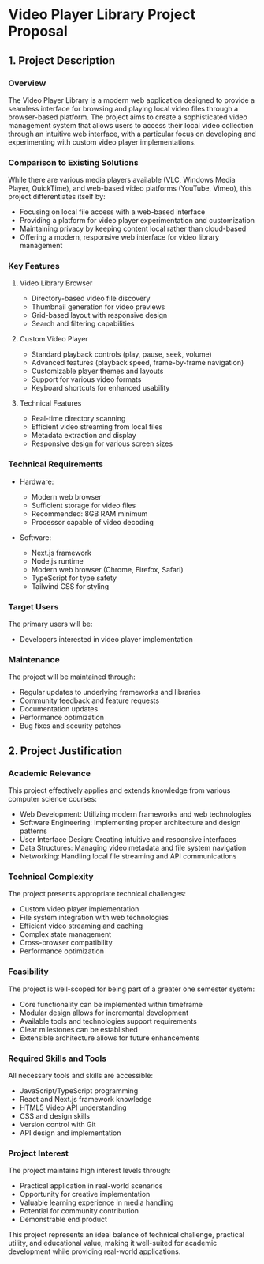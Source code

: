 # Video Player Library Project Proposal

## 1. Project Description

### Overview
The Video Player Library is a modern web application designed to provide a seamless interface for browsing and playing local video files through a browser-based platform. The project aims to create a sophisticated video management system that allows users to access their local video collection through an intuitive web interface, with a particular focus on developing and experimenting with custom video player implementations.

### Comparison to Existing Solutions
While there are various media players available (VLC, Windows Media Player, QuickTime), and web-based video platforms (YouTube, Vimeo), this project differentiates itself by:
- Focusing on local file access with a web-based interface
- Providing a platform for video player experimentation and customization
- Maintaining privacy by keeping content local rather than cloud-based
- Offering a modern, responsive web interface for video library management

### Key Features
1. Video Library Browser
   - Directory-based video file discovery
   - Thumbnail generation for video previews
   - Grid-based layout with responsive design
   - Search and filtering capabilities

2. Custom Video Player
   - Standard playback controls (play, pause, seek, volume)
   - Advanced features (playback speed, frame-by-frame navigation)
   - Customizable player themes and layouts
   - Support for various video formats
   - Keyboard shortcuts for enhanced usability

3. Technical Features
   - Real-time directory scanning
   - Efficient video streaming from local files
   - Metadata extraction and display
   - Responsive design for various screen sizes

### Technical Requirements
- Hardware:
  - Modern web browser
  - Sufficient storage for video files
  - Recommended: 8GB RAM minimum
  - Processor capable of video decoding

- Software:
  - Next.js framework
  - Node.js runtime
  - Modern web browser (Chrome, Firefox, Safari)
  - TypeScript for type safety
  - Tailwind CSS for styling

### Target Users
The primary users will be:
- Developers interested in video player implementation

### Maintenance
The project will be maintained through:
- Regular updates to underlying frameworks and libraries
- Community feedback and feature requests
- Documentation updates
- Performance optimization
- Bug fixes and security patches

## 2. Project Justification

### Academic Relevance
This project effectively applies and extends knowledge from various computer science courses:
- Web Development: Utilizing modern frameworks and web technologies
- Software Engineering: Implementing proper architecture and design patterns
- User Interface Design: Creating intuitive and responsive interfaces
- Data Structures: Managing video metadata and file system navigation
- Networking: Handling local file streaming and API communications

### Technical Complexity
The project presents appropriate technical challenges:
- Custom video player implementation
- File system integration with web technologies
- Efficient video streaming and caching
- Complex state management
- Cross-browser compatibility
- Performance optimization

### Feasibility
The project is well-scoped for being part of a greater one semester system:
- Core functionality can be implemented within timeframe
- Modular design allows for incremental development
- Available tools and technologies support requirements
- Clear milestones can be established
- Extensible architecture allows for future enhancements

### Required Skills and Tools
All necessary tools and skills are accessible:
- JavaScript/TypeScript programming
- React and Next.js framework knowledge
- HTML5 Video API understanding
- CSS and design skills
- Version control with Git
- API design and implementation

### Project Interest
The project maintains high interest levels through:
- Practical application in real-world scenarios
- Opportunity for creative implementation
- Valuable learning experience in media handling
- Potential for community contribution
- Demonstrable end product

This project represents an ideal balance of technical challenge, practical utility, and educational value, making it well-suited for academic development while providing real-world applications. 